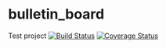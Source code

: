 # bulletin_board
Test project
[![Build Status](https://travis-ci.org/askel4dd/bulletin_board.svg?branch=master)](https://travis-ci.org/askel4dd/bulletin_board)
[![Coverage Status](https://coveralls.io/repos/askel4dd/bulletin_board/badge.svg)](https://coveralls.io/r/askel4dd/bulletin_board)
